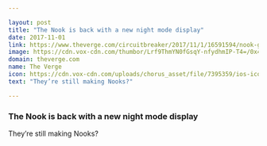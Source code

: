 ```yaml
---

layout: post
title: "The Nook is back with a new night mode display"
date: 2017-11-01
link: https://www.theverge.com/circuitbreaker/2017/11/1/16591594/nook-glowlight-3-ereader-eink-barnes-and-noble
image: https://cdn.vox-cdn.com/thumbor/Lrf9ThmYN0fGsqY-nfydhmIP-T4=/0x40:1200x668/fit-in/1200x630/cdn.vox-cdn.com/uploads/chorus_asset/file/9584649/kindle_glowlight_3.png
domain: theverge.com
name: The Verge
icon: https://cdn.vox-cdn.com/uploads/chorus_asset/file/7395359/ios-icon.0.png
text: "They’re still making Nooks?"

---
```


### The Nook is back with a new night mode display

They’re still making Nooks?